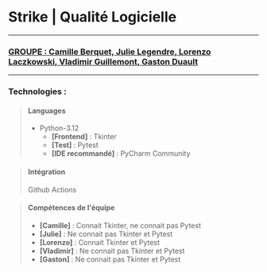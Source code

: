 # Strike | Qualité Logicielle

--- 

### [GROUPE : Camille Berquet, Julie Legendre, Lorenzo Laczkowski, Vladimir Guillemont, Gaston Duault](http://github.com/J-t-enquille)

--- 

### Technologies :


> #### Languages
> - Python-3.12
>   - **[Frontend]** : Tkinter
>   - **[Test]** : Pytest
>   - **[IDE recommandé]** : PyCharm Community

> #### Intégration 
> Github Actions


> #### Compétences de l'équipe
> - **[Camille]** : Connait Tkinter, ne connait pas Pytest
> - **[Julie]** : Ne connait pas Tkinter et Pytest 
> - **[Lorenzo]** : Connait Tkinter et Pytest
> - **[Vladimir]** : Ne connait pas Tkinter et Pytest
> - **[Gaston]** : Ne connait pas Tkinter et Pytest
